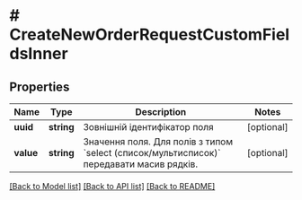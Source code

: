 # # CreateNewOrderRequestCustomFieldsInner

## Properties

Name | Type | Description | Notes
------------ | ------------- | ------------- | -------------
**uuid** | **string** | Зовнішній ідентифікатор поля | [optional]
**value** | **string** | Значення поля. Для полів з типом &#x60;select (список/мультисписок)&#x60; передавати масив рядків. | [optional]

[[Back to Model list]](../../README.md#models) [[Back to API list]](../../README.md#endpoints) [[Back to README]](../../README.md)
